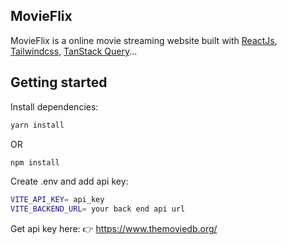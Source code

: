 ## MovieFlix

MovieFlix is a online movie streaming website built with [ReactJs](https://react.dev/), [Tailwindcss](https://tailwindcss.com/), [TanStack Query](https://tanstack.com/query/latest)...

## Getting started

Install dependencies:
```zsh
yarn install
```
OR

```zsh
npm install
```
Create .env and add api key:
```zsh
VITE_API_KEY= api_key
VITE_BACKEND_URL= your back end api url
```
Get api key here: :point_right: https://www.themoviedb.org/